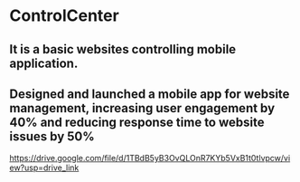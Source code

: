 # ControlCenter
## It is a basic websites controlling mobile application.
## Designed and launched a mobile app for website management, increasing user engagement by 40% and reducing response time to website issues by 50%
https://drive.google.com/file/d/1TBdB5yB3OvQLOnR7KYb5VxB1t0tlvpcw/view?usp=drive_link

